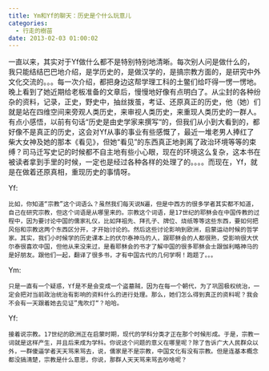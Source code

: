 ```yaml
---
title: Ym和Yf的聊天：历史是个什么玩意儿
categories:
  - 行走的樹苗
date: 2013-02-03 01:00:02
---
```


一直以来，其实对于Yf做什么都不是特别特别地清晰。每次别人问是做什么的，我只能结结巴巴地介绍，是学历史的，是做汉学的，是搞宗教方面的，是研究中外文化交流的。。。每一次介绍，都把身边这帮学理工科的土鳖们给吓得一愣一愣地。晚上看到了她近期给老板准备的文章后，慢慢地好像有点明白了。从尘封的各种纷杂的资料，记录，正史，野史中，抽丝拨茧，考证、还原真正的历史，他（她）们就是站在四维空间来旁观人类历史，来审视人类历史，来重现人类历史的一群人。有点小感悟，以前有句话“历史是由史学家来撰写“的，但我们从小到大看到的，都好像不是真正的历史，这会对Yf从事的事业有些感慨了，最近一堆老男人捧红了柴大女神及她的那本《看见》，但她“看见”的东西真正地剥离了政治环境等等的束缚？司马迁写史记的时候都不自主地有些小心眼，现在的环境这么复杂，这本书在被读者拿到手里的时候，一定也是经过各种各样的处理了的。。。。而现在，Yf，就是在做着还原真相，重现历史的事情呀。

Yf: 
```
比如，你知道“宗教”这个词语么？虽然我们每天说N遍，但是中西方的很多学者其实都不知道，自己在研究宗教，但这个词语是从哪里来的。宗教这个词语，是17世纪的耶稣会在中国传教的过程中，因为要讨论中国的儒家礼仪，比如拜祖先、拜孔子、牌位、烧纸等等这些东西，要如何把风俗和宗教这两个东西区分开，才开始讨论的。然后这些讨论影响到欧洲，启蒙运动时候的哲学家。其实，我们小时候学的历史课本上的伏尔泰神马的人，跟耶稣会的人都很熟，受影响很大伏尔泰很喜欢中国，但他从来没来过，是看耶稣会的书才了解中国的很多耶稣会士跟伽利略神马的是好朋友。跟他们一起，翻译了很多书，才有中国古代的几何学啊！跑题了。。。
```

Ym: 
```
只是一直有一个疑惑，Yf是不是会变成一个盗墓贼，因为在每一个朝代，为了巩固极权统治，一定会把对当前政治统治有影响的资料什么的进行处理。那么，她们怎么得到真正的资料呢？我会不会有一天跟着她去见证”鬼吹灯“？哈哈。
```

Yf: 
```
接着说宗教。17世纪的欧洲正在启蒙时期，现代的学科分类才正在那个时候形成。于是，宗教一词就是这样产生，并且后来成为学科。你说这个问题的意义在哪里呢？除了告诉广大人民群众以外，一群傻逼学者天天骂来骂去，说，儒家是不是宗教，中国文化有没有宗教。但是连基本概念都没搞清楚，宗教是什么意思，你说，那群人天天骂来骂去吵啥呢？
```